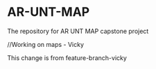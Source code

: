 # AR-UNT-MAP
The repository for AR UNT MAP capstone project

//Working on maps - Vicky

This change is from feature-branch-vicky
